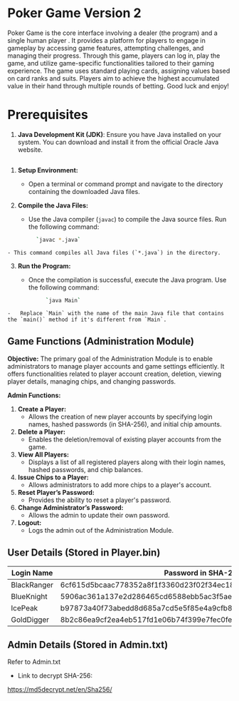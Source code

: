 # Poker Game Version 2

Poker Game is the core interface involving a dealer (the program) and a single human player . It provides a platform for players to engage in gameplay by accessing game features, attempting challenges, and managing their progress. Through this game, players can log in, play the game, and utilize game-specific functionalities tailored to their gaming experience. The game uses standard playing cards, assigning values based on card ranks and suits. Players aim to achieve the highest accumulated value in their hand through multiple rounds of betting. Good luck and enjoy!



# **Prerequisites**



1.  **Java Development Kit (JDK)**: Ensure you have Java installed on your system. You can download and install it from the official Oracle Java website.

## 
1.  **Setup Environment:**
    
    -   Open a terminal or command prompt and navigate to the directory containing the downloaded Java files.
2.  **Compile the Java Files:**
    
    -   Use the Java compiler (`javac`) to compile the Java source files. Run the following command:
   ```bash
		    `javac *.java`
```

    - This command compiles all Java files (`*.java`) in the directory.

3. **Run the Program:**

    -   Once the compilation is successful, execute the Java program. Use the following command:
```bash
		    `java Main`
```        
    -   Replace `Main` with the name of the main Java file that contains the `main()` method if it's different from `Main`.


## Game Functions (Administration Module)

**Objective:** The primary goal of the Administration Module is to enable administrators to manage player accounts and game settings efficiently. It offers functionalities related to player account creation, deletion, viewing player details, managing chips, and changing passwords.

**Admin Functions:**

1.  **Create a Player:**
    -   Allows the creation of new player accounts by specifying login names, hashed passwords (in SHA-256), and initial chip amounts.
2.  **Delete a Player:**
    -   Enables the deletion/removal of existing player accounts from the game.
3.  **View All Players:**
    -   Displays a list of all registered players along with their login names, hashed passwords, and chip balances.
4.  **Issue Chips to a Player:**
    -   Allows administrators to add more chips to a player's account.
5.  **Reset Player’s Password:**
    -   Provides the ability to reset a player's password.
6.  **Change Administrator’s Password:**
    -   Allows the admin to update their own password.
7.  **Logout:**
    -   Logs the admin out of the Administration Module.
## User Details (Stored in Player.bin)



| Login Name | Password in SHA-256|  Chips|
| ----------------------------- | ------------------------------- | ---------------------------|
|BlackRanger| 6cf615d5bcaac778352a8f1f3360d23f02f34ec182e259897fd6ce485d7870d4|1000
|BlueKnight| 5906ac361a137e2d286465cd6588ebb5ac3f5ae955001100bc41577c3d751764|1500
|IcePeak| b97873a40f73abedd8d685a7cd5e5f85e4a9cfb83eac26886640a0813850122b|100
|GoldDigger| 8b2c86ea9cf2ea4eb517fd1e06b74f399e7fec0fef92e3b482a6cf2e2b092023|2200


## Admin Details (Stored in Admin.txt)

Refer to Admin.txt

- Link to decrypt SHA-256: 

https://md5decrypt.net/en/Sha256/


